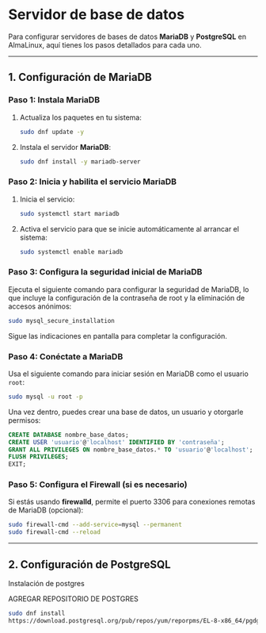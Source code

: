 # Servidor de base de datos

Para configurar servidores de bases de datos **MariaDB** y **PostgreSQL** en AlmaLinux, aquí tienes los pasos detallados para cada uno.

---

## 1. Configuración de MariaDB

### Paso 1: Instala MariaDB
1. Actualiza los paquetes en tu sistema:

   ```bash
   sudo dnf update -y
   ```

2. Instala el servidor **MariaDB**:

   ```bash
   sudo dnf install -y mariadb-server
   ```

### Paso 2: Inicia y habilita el servicio MariaDB
1. Inicia el servicio:

   ```bash
   sudo systemctl start mariadb
   ```

2. Activa el servicio para que se inicie automáticamente al arrancar el sistema:

   ```bash
   sudo systemctl enable mariadb
   ```

### Paso 3: Configura la seguridad inicial de MariaDB
Ejecuta el siguiente comando para configurar la seguridad de MariaDB, lo que incluye la configuración de la contraseña de root y la eliminación de accesos anónimos:

```bash
sudo mysql_secure_installation
```

Sigue las indicaciones en pantalla para completar la configuración.

### Paso 4: Conéctate a MariaDB
Usa el siguiente comando para iniciar sesión en MariaDB como el usuario `root`:

```bash
sudo mysql -u root -p
```

Una vez dentro, puedes crear una base de datos, un usuario y otorgarle permisos:

```sql
CREATE DATABASE nombre_base_datos;
CREATE USER 'usuario'@'localhost' IDENTIFIED BY 'contraseña';
GRANT ALL PRIVILEGES ON nombre_base_datos.* TO 'usuario'@'localhost';
FLUSH PRIVILEGES;
EXIT;
```

### Paso 5: Configura el Firewall (si es necesario)
Si estás usando **firewalld**, permite el puerto 3306 para conexiones remotas de MariaDB (opcional):

```bash
sudo firewall-cmd --add-service=mysql --permanent
sudo firewall-cmd --reload
```

---

## 2. Configuración de PostgreSQL
Instalación de postgres


AGREGAR REPOSITORIO DE POSTGRES
```bash
sudo dnf install
https://download.postgresql.org/pub/repos/yum/reporpms/EL-8-x86_64/pgdgredhat-repo-latest.noarch.rpm
```
